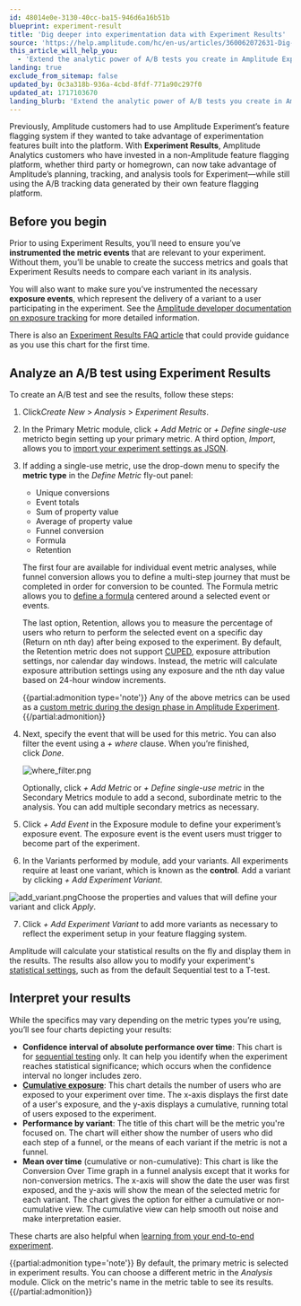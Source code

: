 ```yaml
---
id: 48014e0e-3130-40cc-ba15-946d6a16b51b
blueprint: experiment-result
title: 'Dig deeper into experimentation data with Experiment Results'
source: 'https://help.amplitude.com/hc/en-us/articles/360062072631-Dig-deeper-into-experimentation-data-with-Experiment-Results'
this_article_will_help_you:
  - 'Extend the analytic power of A/B tests you create in Amplitude Experiment'
landing: true
exclude_from_sitemap: false
updated_by: 0c3a318b-936a-4cbd-8fdf-771a90c297f0
updated_at: 1717103670
landing_blurb: 'Extend the analytic power of A/B tests you create in Amplitude Experiment'
---
```

Previously, Amplitude customers had to use Amplitude Experiment’s feature flagging system if they wanted to take advantage of experimentation features built into the platform. With **Experiment Results**, Amplitude Analytics customers who have invested in a non-Amplitude feature flagging platform, whether third party or homegrown, can now take advantage of Amplitude’s planning, tracking, and analysis tools for Experiment—while still using the A/B tracking data generated by their own feature flagging platform.

## Before you begin

Prior to using Experiment Results, you’ll need to ensure you’ve **instrumented the metric events** that are relevant to your experiment. Without them, you’ll be unable to create the success metrics and goals that Experiment Results needs to compare each variant in its analysis.

You will also want to make sure you’ve instrumented the necessary **exposure events**, which represent the delivery of a variant to a user participating in the experiment. See the [Amplitude developer documentation on exposure tracking](https://www.docs.developers.amplitude.com/experiment/general/exposure-tracking/) for more detailed information.

There is also an [Experiment Results FAQ article](https://help.amplitude.com/hc/en-us/articles/17986231773595-FAQ-Experiment-Results) that could provide guidance as you use this chart for the first time. 

## Analyze an A/B test using Experiment Results

To create an A/B test and see the results, follow these steps:

1. Click*Create New* > *Analysis* > *Experiment Results*.
2. In the Primary Metric module, click *+ Add Metric* or *+* *Define single-use* metricto begin setting up your primary metric. A third option, *Import*, allows you to [import your experiment settings as JSON](/experiment/advanced-techniques/import-export-settings).
3. If adding a single-use metric, use the drop-down menu to specify the **metric type** in the *Define Metric* fly-out panel:

      * Unique conversions
      * Event totals
      * Sum of property value
      * Average of property value
      * Funnel conversion
      * Formula
      * Retention

	The first four are available for individual event metric analyses, while funnel conversion allows you to define a multi-step journey that must be completed in order for conversion to be counted. The Formula metric allows you to [define a formula](/analytics/charts/experiment-results/experiment-results-use-formula-metrics) centered around a selected event or events. 

	The last option, Retention, allows you to measure the percentage of users who return to perform the selected event on a specific day (Return on nth day) after being exposed to the experiment. By default, the Retention metric does not support [CUPED](/experiment/workflow/finalize-statistical-preferences), exposure attribution settings, nor calendar day windows. Instead, the metric will calculate exposure attribution settings using any exposure and the nth day value based on 24-hour window increments.

	{{partial:admonition type='note'}}
	Any of the above metrics can be used as a [custom metric during the design phase in Amplitude Experiment](/experiment/workflow/define-goals). 
	{{/partial:admonition}}

4. Next, specify the event that will be used for this metric. You can also filter the event using a *+ where* clause. When you’re finished, click *Done*.   

	![where_filter.png](/output/img/experiment-results/where-filter-png.png)

	Optionally, click *+* *Add Metric* or *+* *Define single-use metric* in the Secondary Metrics module to add a second, subordinate metric to the analysis. You can add multiple secondary metrics as necessary.

5. Click *+ Add* *Event* in the Exposure module to define your experiment’s exposure event. The exposure event is the event users must trigger to become part of the experiment.
6. In the Variants performed by module, add your variants. All experiments require at least one variant, which is known as the **control**. Add a variant by clicking *+ Add Experiment Variant*.  
  
![add_variant.png](/output/img/experiment-results/add-variant-png.png)Choose the properties and values that will define your variant and click *Apply*.

7. Click *+ Add Experiment Variant* to add more variants as necessary to reflect the experiment setup in your feature flagging system.

Amplitude will calculate your statistical results on the fly and display them in the results. The results also allow you to modify your experiment's [statistical settings](/experiment/workflow/finalize-statistical-preferences), such as from the default Sequential test to a T-test. 

## Interpret your results

While the specifics may vary depending on the metric types you’re using, you’ll see four charts depicting your results:

* **Confidence interval of absolute performance over time**: This chart is for [sequential testing](https://help.amplitude.com/hc/en-us/articles/17767898439835) only. It can help you identify when the experiment reaches statistical significance; which occurs when the confidence interval no longer includes zero.
* [**Cumulative exposure**](/experiment/advanced-techniques/cumulative-exposure-change-slope): This chart details the number of users who are exposed to your experiment over time. The x-axis displays the first date of a user's exposure, and the y-axis displays a cumulative, running total of users exposed to the experiment.
* **Performance by variant**: The title of this chart will be the metric you're focused on. The chart will either show the number of users who did each step of a funnel, or the means of each variant if the metric is not a funnel.
* **Mean over time** (cumulative or non-cumulative): This chart is like the Conversion Over Time graph in a funnel analysis except that it works for non-conversion metrics. The x-axis will show the date the user was first exposed, and the y-axis will show the mean of the selected metric for each variant. The chart gives the option for either a cumulative or non-cumulative view. The cumulative view can help smooth out noise and make interpretation easier.

These charts are also helpful when [learning from your end-to-end experiment](/experiment/overview). 

{{partial:admonition type='note'}}
 By default, the primary metric is selected in experiment results. You can choose a different metric in the *Analysis* module. Click on the metric's name in the metric table to see its results. 
{{/partial:admonition}}